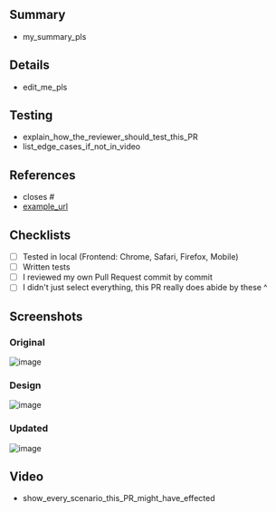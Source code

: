<!-- DELETE THE PARTS YOU DON'T USE -->
## Summary
* my_summary_pls

## Details
* edit_me_pls

## Testing
* explain_how_the_reviewer_should_test_this_PR
* list_edge_cases_if_not_in_video

## References
<!-- LINK EVERY SINGLE RELATED ISSUE OR PR -->
* closes #
* [example_url](www.google.com)

## Checklists
<!-- DO NOT DELETE OR EDIT THIS LIST -->
- [ ] Tested in local (Frontend: Chrome, Safari, Firefox, Mobile)
- [ ] Written tests
- [ ] I reviewed my own Pull Request commit by commit
- [ ] I didn't just select everything, this PR really does abide by these ^

## Screenshots
<!-- ANY UI RELATED CHANGE MUST HAVE SCREENSHOTS FOR ALL OF THESE -->

### Original
![image](original_img)

### Design
![image](design_img)

### Updated
![image](updated_img)

## Video
* show_every_scenario_this_PR_might_have_effected
